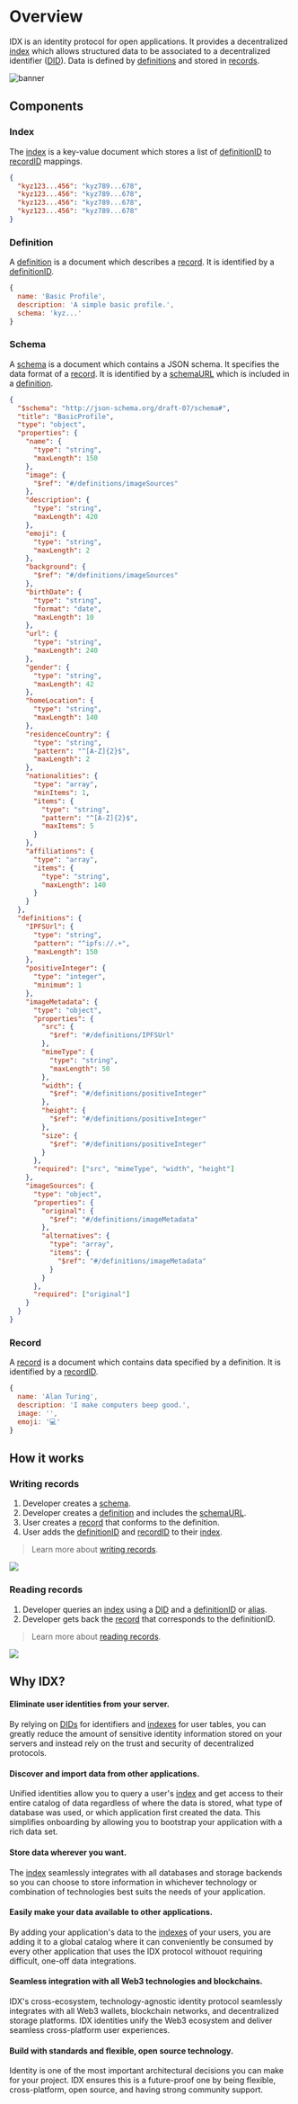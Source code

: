 # Overview

IDX is an identity protocol for open applications. It provides a decentralized [index](<(../glossary/#index)>) which allows structured data to be associated to a decentralized identifier ([DID](../glossary/#did)). Data is defined by [definitions](../glossary/#definition) and stored in [records](../glossary/#record).

![banner](../images/idx-simple.png)

## **Components**

### Index

The [index]() is a key-value document which stores a list of [definitionID]() to [recordID]() mappings.

```json
{
  "kyz123...456": "kyz789...678",
  "kyz123...456": "kyz789...678",
  "kyz123...456": "kyz789...678",
  "kyz123...456": "kyz789...678"
}
```

### Definition

A [definition]() is a document which describes a [record](). It is identified by a [definitionID]().

```js
{
  name: 'Basic Profile',
  description: 'A simple basic profile.',
  schema: 'kyz...'
}
```

### Schema

A [schema]() is a document which contains a JSON schema. It specifies the data format of a [record](). It is identified by a [schemaURL]() which is included in a [definition]().

```json
{
  "$schema": "http://json-schema.org/draft-07/schema#",
  "title": "BasicProfile",
  "type": "object",
  "properties": {
    "name": {
      "type": "string",
      "maxLength": 150
    },
    "image": {
      "$ref": "#/definitions/imageSources"
    },
    "description": {
      "type": "string",
      "maxLength": 420
    },
    "emoji": {
      "type": "string",
      "maxLength": 2
    },
    "background": {
      "$ref": "#/definitions/imageSources"
    },
    "birthDate": {
      "type": "string",
      "format": "date",
      "maxLength": 10
    },
    "url": {
      "type": "string",
      "maxLength": 240
    },
    "gender": {
      "type": "string",
      "maxLength": 42
    },
    "homeLocation": {
      "type": "string",
      "maxLength": 140
    },
    "residenceCountry": {
      "type": "string",
      "pattern": "^[A-Z]{2}$",
      "maxLength": 2
    },
    "nationalities": {
      "type": "array",
      "minItems": 1,
      "items": {
        "type": "string",
        "pattern": "^[A-Z]{2}$",
        "maxItems": 5
      }
    },
    "affiliations": {
      "type": "array",
      "items": {
        "type": "string",
        "maxLength": 140
      }
    }
  },
  "definitions": {
    "IPFSUrl": {
      "type": "string",
      "pattern": "^ipfs://.+",
      "maxLength": 150
    },
    "positiveInteger": {
      "type": "integer",
      "minimum": 1
    },
    "imageMetadata": {
      "type": "object",
      "properties": {
        "src": {
          "$ref": "#/definitions/IPFSUrl"
        },
        "mimeType": {
          "type": "string",
          "maxLength": 50
        },
        "width": {
          "$ref": "#/definitions/positiveInteger"
        },
        "height": {
          "$ref": "#/definitions/positiveInteger"
        },
        "size": {
          "$ref": "#/definitions/positiveInteger"
        }
      },
      "required": ["src", "mimeType", "width", "height"]
    },
    "imageSources": {
      "type": "object",
      "properties": {
        "original": {
          "$ref": "#/definitions/imageMetadata"
        },
        "alternatives": {
          "type": "array",
          "items": {
            "$ref": "#/definitions/imageMetadata"
          }
        }
      },
      "required": ["original"]
    }
  }
}
```

### Record

A [record]() is a document which contains data specified by a definition. It is identified by a [recordID]().

```js
{
  name: 'Alan Turing',
  description: 'I make computers beep good.',
  image: '',
  emoji: '💻'
}
```

## **How it works**

### Writing records

1. Developer creates a [schema](../glossary/#schema).
1. Developer creates a [definition](../glossary/#definition) and includes the [schemaURL](../glossary/#schemaurl).
1. User creates a [record](../glossary/#record) that conforms to the definition.
1. User adds the [definitionID](../glossary/#definitionid) and [recordID](../glossary/#rrecordid) to their [index](../glossary/#index).

> Learn more about [writing records]().

![](../images/idx-explanation.png)

### Reading records

1. Developer queries an [index](../glossary/#index) using a [DID](../glossary/#did) and a [definitionID](glossary.md/#definitionid) or [alias](../glossary/#alias).
1. Developer gets back the [record](../glossary/#record) that corresponds to the definitionID.

> Learn more about [reading records]().

![](../images/idx-explanation.png)

## **Why IDX?**

#### **Eliminate user identities from your server.**

By relying on [DIDs]() for identifiers and [indexes]() for user tables, you can greatly reduce the amount of sensitive identity information stored on your servers and instead rely on the trust and security of decentralized protocols.

#### **Discover and import data from other applications.**

Unified identities allow you to query a user's [index]() and get access to their entire catalog of data regardless of where the data is stored, what type of database was used, or which application first created the data. This simplifies onboarding by allowing you to bootstrap your application with a rich data set.

#### **Store data wherever you want.**

The [index]() seamlessly integrates with all databases and storage backends so you can choose to store information in whichever technology or combination of technologies best suits the needs of your application.

#### **Easily make your data available to other applications.**

By adding your application's data to the [indexes]() of your users, you are adding it to a global catalog where it can conveniently be consumed by every other application that uses the IDX protocol withouot requiring difficult, one-off data integrations.

#### **Seamless integration with all Web3 technologies and blockchains.**

IDX's cross-ecosystem, technology-agnostic identity protocol seamlessly integrates with all Web3 wallets, blockchain networks, and decentralized storage platforms. IDX identities unify the Web3 ecosystem and deliver seamless cross-platform user experiences.

#### **Build with standards and flexible, open source technology.**

Identity is one of the most important architectural decisions you can make for your project. IDX ensures this is a future-proof one by being flexible, cross-platform, open source, and having strong community support.
